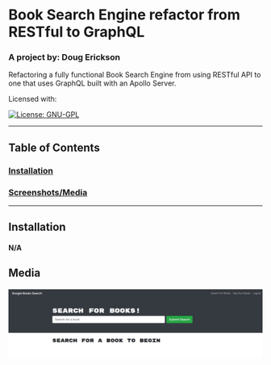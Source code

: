 
  # Book Search Engine refactor from RESTful to GraphQL 

  ### A project by: Doug Erickson 

  Refactoring a fully functional Book Search Engine from using RESTful API to one that uses GraphQL built with an Apollo Server. 

  Licensed with:

  [![License: GNU-GPL](https://crimsondrac1.github.io/Portfolio/assets/images/gnu-gpl.png)](https://www.gnu.org/licenses/gpl-3.0.en.html)

  ---
  ## Table of Contents
  ### [Installation](#installation)
  ### [Screenshots/Media](#media)
  ---
  ## Installation
  #### N/A

  ## Media
  #### ![Screenshot](./screenshot_01.jpg)
  
